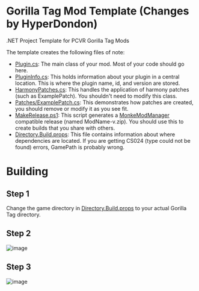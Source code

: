 # Gorilla Tag Mod Template (Changes by HyperDondon)

.NET Project Template for PCVR Gorilla Tag Mods


The template creates the following files of note:
* [Plugin.cs](GorillaTagModTemplateProject/Plugin.cs): The main class of your mod. Most of your code should go here.
* [PluginInfo.cs](GorillaTagModTemplateProject/PluginInfo.cs): This holds information about your plugin in a central location. This is where the plugin name, id, and version are stored.
* [HarmonyPatches.cs](GorillaTagModTemplateProject/HarmonyPatches.cs): This handles the application of harmony patches (such as ExamplePatch). You shouldn't need to modify this class.
* [Patches/ExamplePatch.cs](GorillaTagModTemplateProject/Patches/ExamplePatch.cs): This demonstrates how patches are created, you should remove or modify it as you see fit.
* [MakeRelease.ps1](GorillaTagModTemplateProject/MakeRelease.ps1): This script generates a [MonkeModManager](https://github.com/DeadlyKitten/MonkeModManager/) compatible release (named ModName-v.zip). You should use this to create builds that you share with others.
* [Directory.Build.props](GorillaTagModTemplateProject\Directory.Build.props): This file contains information about where dependencies are located. If you are getting CS024 (type could not be found) errors, GamePath is probably wrong. 

# Building

## Step 1
Change the game directory in [Directory.Build.props](GorillaTagModTemplateProject\Directory.Build.props) to your actual Gorilla Tag directory.

## Step 2
![image](https://github.com/user-attachments/assets/2af451ab-98e1-4ff7-8ec7-9cba3728bbb4)

## Step 3
![image](https://github.com/user-attachments/assets/1c63c50d-66ef-4357-957b-cac8df1e54db)


